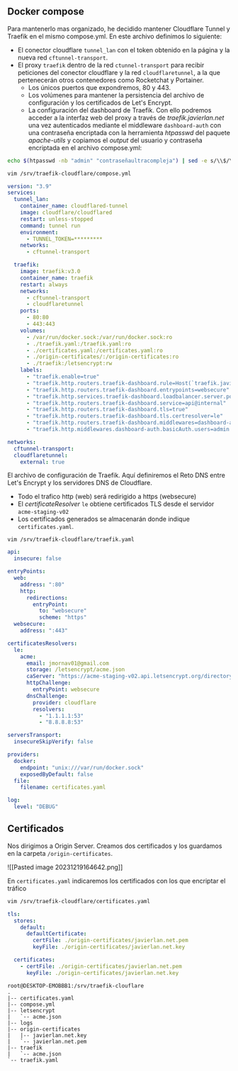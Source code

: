 
## Docker compose
Para mantenerlo mas organizado, he decidido mantener Cloudflare Tunnel y Traefik en el mismo compose.yml. 
En este archivo definimos lo siguiente:
- El conector cloudflare `tunnel_lan` con el token obtenido en la página y la nueva red `cftunnel-transport`.  
- El proxy `traefik` dentro de la red `ctunnel-transport` para recibir peticiones del conector cloudflare y la red `cloudflaretunnel`, a la que pertenecerán otros contenedores como Rocketchat y Portainer.   
	- Los únicos puertos que expondremos, 80 y 443. 
	- Los volúmenes para mantener la persistencia del archivo de configuración y los certificados de Let's Encrypt.
	- La configuración del dashboard de Traefik. Con ello podremos acceder a la interfaz web del proxy a través de *traefik.javierlan.net* una vez autenticados mediante el middleware `dashboard-auth` con una contraseña encriptada con la herramienta *htpasswd* del paquete *apache-utils* y copiamos el *output* del usuario y contraseña encriptada en el archivo compose.yml:
```bash
echo $(htpasswd -nb "admin" "contraseñaultracompleja") | sed -e s/\\$/\\$\\$/g
```


```bash
vim /srv/traefik-cloudflare/compose.yml
```
```yaml
version: "3.9"
services:
  tunnel_lan:
    container_name: cloudflared-tunnel
    image: cloudflare/cloudflared
    restart: unless-stopped
    command: tunnel run
    environment:
      - TUNNEL_TOKEN=*********
    networks:
      - cftunnel-transport

  traefik:
    image: traefik:v3.0
    container_name: traefik
    restart: always
    networks:
      - cftunnel-transport
      - cloudflaretunnel
    ports:
      - 80:80
      - 443:443
    volumes:
      - /var/run/docker.sock:/var/run/docker.sock:ro
      - ./traefik.yaml:/traefik.yaml:ro
      - ./certificates.yaml:/certificates.yaml:ro
      - ./origin-certificates/:/origin-certificates:ro
      - ./traefik:/letsencrypt:rw
    labels:
      - "traefik.enable=true"
      - "traefik.http.routers.traefik-dashboard.rule=Host(`traefik.javierlan.net`)" 
      - "traefik.http.routers.traefik-dashboard.entrypoints=websecure"
      - "traefik.http.services.traefik-dashboard.loadbalancer.server.port=8080"
      - "traefik.http.routers.traefik-dashboard.service=api@internal"
      - "traefik.http.routers.traefik-dashboard.tls=true"
      - "traefik.http.routers.traefik-dashboard.tls.certresolver=le" 
      - "traefik.http.routers.traefik-dashboard.middlewares=dashboard-auth"
      - "traefik.http.middlewares.dashboard-auth.basicAuth.users=admin:$$apr1$$GmO199Mg$$wvWVP2oKSZwPmmQ92gz/2/"

networks:
  cftunnel-transport:
  cloudflaretunnel:
    external: true
```

El archivo de configuración de Traefik. Aquí definiremos el Reto DNS entre Let's Encrypt y los servidores DNS de Cloudflare. 
- Todo el trafico http (web) será redirigido a https (websecure)
- El *certificateResolver* `le` obtiene certificados TLS desde el servidor `acme-staging-v02` 
- Los certificados generados se almacenarán donde indique `certificates.yaml`.

```
vim /srv/traefik-cloudflare/traefik.yaml
```
```yaml
api:
  insecure: false

entryPoints:
  web:
    address: ":80"
    http:
      redirections:
        entryPoint:
          to: "websecure"
          scheme: "https"
  websecure:
    address: ":443"

certificatesResolvers:
  le:
    acme:
      email: jmornav01@gmail.com
      storage: /letsencrypt/acme.json
      caServer: "https://acme-staging-v02.api.letsencrypt.org/directory"
      httpChallenge:
        entryPoint: websecure
      dnsChallenge:
        provider: cloudflare
        resolvers:
          - "1.1.1.1:53"
          - "8.8.8.8:53"

serversTransport:
  insecureSkipVerify: false

providers:
  docker:
    endpoint: "unix:///var/run/docker.sock"
    exposedByDefault: false
  file:
    filename: certificates.yaml

log:
  level: "DEBUG" 
```

## Certificados

Nos dirigimos a Origin Server. Creamos dos certificados y los guardamos en la carpeta `/origin-certificates`.

![[Pasted image 20231219164642.png]]


En `certificates.yaml` indicaremos los certificados con los que encriptar el tráfico

```bash
vim /srv/traefik-cloudflare/certificates.yaml
```
```yaml
tls:
  stores:
    default:
      defaultCertificate:
        certFile: ./origin-certificates/javierlan.net.pem
        keyFile: ./origin-certificates/javierlan.net.key

  certificates:
    - certFile: ./origin-certificates/javierlan.net.pem
      keyFile: ./origin-certificates/javierlan.net.key

```

```
root@DESKTOP-EMOBBB1:/srv/traefik-clouflare
.
|-- certificates.yaml
|-- compose.yml
|-- letsencrypt
|   `-- acme.json
|-- logs
|-- origin-certificates
|   |-- javierlan.net.key
|   `-- javierlan.net.pem
|-- traefik
|   `-- acme.json
`-- traefik.yaml
```

